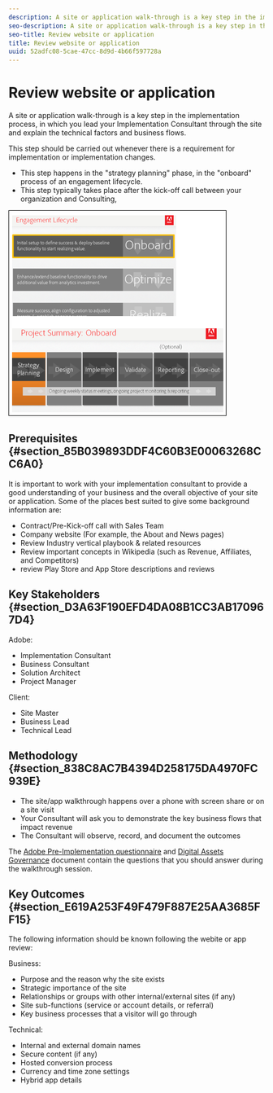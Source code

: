 ```yaml
---
description: A site or application walk-through is a key step in the implementation process, in which you lead your Implementation Consultant through the site and explain the technical factors and business flows.
seo-description: A site or application walk-through is a key step in the implementation process, in which you lead your Implementation Consultant through the site and explain the technical factors and business flows.
seo-title: Review website or application
title: Review website or application
uuid: 52adfc08-5cae-47cc-8d9d-4b66f597728a
---
```


# Review website or application

A site or application walk-through is a key step in the implementation process, in which you lead your Implementation Consultant through the site and explain the technical factors and business flows.

This step should be carried out whenever there is a requirement for implementation or implementation changes.

* This step happens in the "strategy planning" phase, in the "onboard" process of an engagement lifecycle. 
* This step typically takes place after the kick-off call between your organization and Consulting,

![](assets/walkthrough-process-overview.png)

## Prerequisites {#section_85B039893DDF4C60B3E00063268CC6A0}

It is important to work with your implementation consultant to provide a good understanding of your business and the overall objective of your site or application. Some of the places best suited to give some background information are:

* Contract/Pre-Kick-off call with Sales Team 
* Company website (For example, the About and News pages) 
* Review Industry vertical playbook & related resources 
* Review important concepts in Wikipedia (such as Revenue, Affiliates, and Competitors) 
* review Play Store and App Store descriptions and reviews

## Key Stakeholders {#section_D3A63F190EFD4DA08B1CC3AB170967D4}

Adobe:

* Implementation Consultant 
* Business Consultant 
* Solution Architect 
* Project Manager

Client:

* Site Master 
* Business Lead 
* Technical Lead

## Methodology {#section_838C8AC7B4394D258175DA4970FC939E}

* The site/app walkthrough happens over a phone with screen share or on a site visit 
* Your Consultant will ask you to demonstrate the key business flows that impact revenue 
* The Consultant will observe, record, and document the outcomes

The [Adobe Pre-Implementation questionnaire](https://marketing.adobe.com/resources/help/en_US/sc/implement/files/Site_Walk_thru_collecting_requirements.docx) and [Digital Assets Governance](files/Digital_Ashttps://marketing.adobe.com/resources/help/en_US/sc/implement/sets_Governance.docx) document contain the questions that you should answer during the walkthrough session.

## Key Outcomes {#section_E619A253F49F479F887E25AA3685FF15}

The following information should be known following the webite or app review:

Business:

* Purpose and the reason why the site exists 
* Strategic importance of the site 
* Relationships or groups with other internal/external sites (if any) 
* Site sub-functions (service or account details, or referral) 
* Key business processes that a visitor will go through

Technical:

* Internal and external domain names 
* Secure content (if any) 
* Hosted conversion process 
* Currency and time zone settings 
* Hybrid app details


